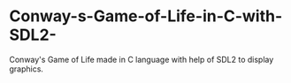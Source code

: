 # Conway-s-Game-of-Life-in-C-with-SDL2-
Conway's Game of Life made in C language with help of SDL2 to display graphics.
